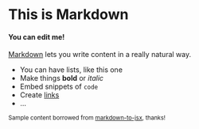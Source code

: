 # This is Markdown

#### You can edit me!

[Markdown](http://daringfireball.net/projects/markdown/) lets you write content in a really natural way.

  * You can have lists, like this one
  * Make things **bold** or *italic*
  * Embed snippets of `code`
  * Create [links](/)
  * ...

<small>Sample content borrowed from [markdown-to-jsx](https://markdown-to-jsx.quantizor.dev/), thanks!</small>
